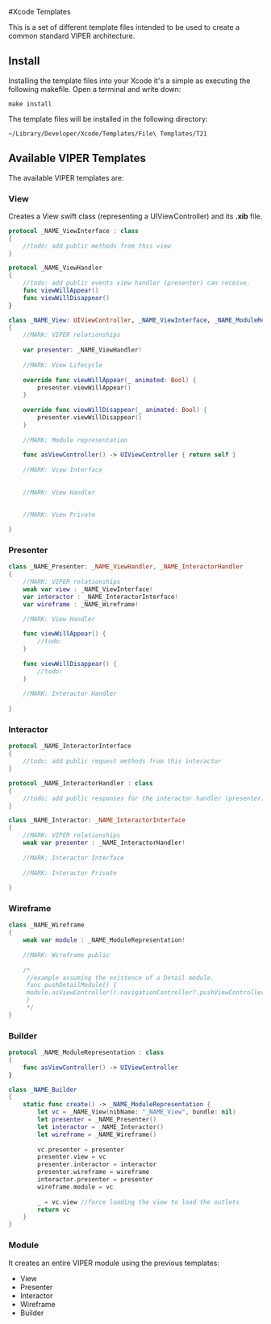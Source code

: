#Xcode Templates

This is a set of different template files intended to be used to create a common standard VIPER architecture.

## Install

Installing the template files into your Xcode it's a simple as executing the following makefile. Open a terminal and write down:

```
make install
```

The template files will be installed in the following directory:

```
~/Library/Developer/Xcode/Templates/File\ Templates/T21
```

## Available VIPER Templates

The available VIPER templates are:

### View

Creates a View swift class (representing a UIViewController) and its **.xib** file.

```swift
protocol _NAME_ViewInterface : class
{
    //todo: add public methods from this view
}

protocol _NAME_ViewHandler
{
    //todo: add public events view handler (presenter) can receive.
    func viewWillAppear()
    func viewWillDisappear()
}

class _NAME_View: UIViewController, _NAME_ViewInterface, _NAME_ModuleRepresentation
{
    //MARK: VIPER relationships
    
    var presenter: _NAME_ViewHandler!
    
    //MARK: View Lifecycle
    
    override func viewWillAppear(_ animated: Bool) {
        presenter.viewWillAppear()
    }
    
    override func viewWillDisappear(_ animated: Bool) {
        presenter.viewWillDisappear()
    }
    
    //MARK: Module representation
    
    func asViewController() -> UIViewController { return self }
    
    //MARK: View Interface
    
    
    //MARK: View Handler
    

    //MARK: View Private
    
}
```

### Presenter


```swift
class _NAME_Presenter: _NAME_ViewHandler, _NAME_InteractorHandler
{
    //MARK: VIPER relationships
    weak var view : _NAME_ViewInterface!
    var interactor : _NAME_InteractorInterface!
    var wireframe : _NAME_Wireframe!

    //MARK: View Handler
    
    func viewWillAppear() {
        //todo:
    }
    
    func viewWillDisappear() {
        //todo:
    }
    
    //MARK: Interactor Handler
    
}
```

### Interactor 


```swift
protocol _NAME_InteractorInterface
{
    //todo: add public request methods from this interactor
}

protocol _NAME_InteractorHandler : class
{
    //todo: add public responses for the interactor handler (presenter)
}

class _NAME_Interactor: _NAME_InteractorInterface
{
    //MARK: VIPER relationships
    weak var presenter : _NAME_InteractorHandler!
    
    //MARK: Interactor Interface
    
    //MARK: Interactor Private
    
}
```

### Wireframe


```swift
class _NAME_Wireframe
{
    weak var module : _NAME_ModuleRepresentation!
    
    //MARK: Wireframe public
    
    /*
     //example assuming the existence of a Detail module.
     func pushDetailModule() {
     module.asViewController().navigationController?.pushViewController(DetailBuilder.create().asViewController(), animated: true)
     }
     */
}
```

### Builder


```swift
protocol _NAME_ModuleRepresentation : class
{
    func asViewController() -> UIViewController
}

class _NAME_Builder
{
    static func create() -> _NAME_ModuleRepresentation {
        let vc = _NAME_View(nibName: "_NAME_View", bundle: nil)
        let presenter = _NAME_Presenter()
        let interactor = _NAME_Interactor()
        let wireframe = _NAME_Wireframe()
        
        vc.presenter = presenter
        presenter.view = vc
        presenter.interactor = interactor
        presenter.wireframe = wireframe
        interactor.presenter = presenter
        wireframe.module = vc
        
        _ = vc.view //force loading the view to load the outlets
        return vc
    }
}
```

### Module

It creates an entire VIPER module using the previous templates:

* View
* Presenter
* Interactor
* Wireframe
* Builder